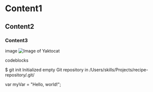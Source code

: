 #  Content1
## Content2
### Content3

image
![Image of Yaktocat](https://octodex.github.com/images/yaktocat.png)

codeblocks


$ git init
Initialized empty Git repository in /Users/skills/Projects/recipe-repository/.git/


var myVar = "Hello, world!";
